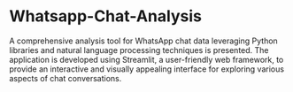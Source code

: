# Whatsapp-Chat-Analysis
A comprehensive analysis tool for WhatsApp chat data leveraging Python libraries and natural language processing techniques is presented. The application is developed using Streamlit, a user-friendly web framework, to provide an interactive and visually appealing interface for exploring various aspects of chat conversations. 

